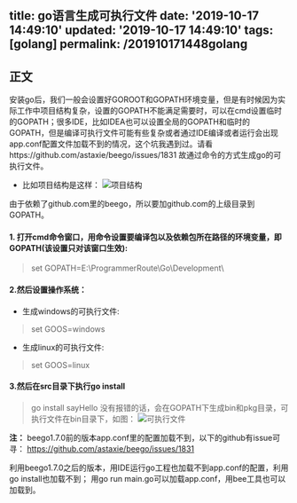 title: go语言生成可执行文件
date: '2019-10-17 14:49:10'
updated: '2019-10-17 14:49:10'
tags: [golang]
permalink: /201910171448golang
---

## 正文
安装go后，我们一般会设置好GOROOT和GOPATH环境变量，但是有时候因为实际工作中项目结构复杂，设置的GOPATH不能满足需要时，可以在cmd设置临时的GOPATH；很多IDE，比如IDEA也可以设置全局的GOPATH和临时的GOPATH，但是编译可执行文件可能有些复杂或者通过IDE编译或者运行会出现app.conf配置文件加载不到的情况，这个坑我遇到过。请看https://github.com/astaxie/beego/issues/1831 
故通过命令的方式生成go的可执行文件。

* 比如项目结构是这样：
![项目结构](https://imgconvert.csdnimg.cn/aHR0cHM6Ly91cGxvYWQtaW1hZ2VzLmppYW5zaHUuaW8vdXBsb2FkX2ltYWdlcy85MTM0NzYzLWYzZWE1NDMzYWM3MjdjNGMucG5n?x-oss-process=image/format,png)

由于依赖了github.com里的beego，所以要加github.com的上级目录到GOPATH。
#### 1. 打开cmd命令窗口，用命令设置要编译包以及依赖包所在路径的环境变量，即GOPATH(该设置只对该窗口生效):
> set GOPATH=E:\ProgrammerRoute\Go\Development\

#### 2.然后设置操作系统：
* 生成windows的可执行文件:
> set GOOS=windows
* 生成linux的可执行文件:
>set GOOS=linux
#### 3.然后在src目录下执行go install
>go install sayHello
没有报错的话，会在GOPATH下生成bin和pkg目录，可执行文件在bin目录下，如图：
![可执行文件](https://imgconvert.csdnimg.cn/aHR0cHM6Ly91cGxvYWQtaW1hZ2VzLmppYW5zaHUuaW8vdXBsb2FkX2ltYWdlcy85MTM0NzYzLWQ3OGZiZDY4ZDc5ZTgyMGIucG5n?x-oss-process=image/format,png)

**注：**
beego1.7.0前的版本app.conf里的配置加载不到，以下的github有issue可寻：
https://github.com/astaxie/beego/issues/1831

利用beego1.7.0之后的版本，用IDE运行go工程也加载不到app.conf的配置，利用go install也加载不到；
用go run main.go可以加载app.conf，用bee工具也可以加载到。



